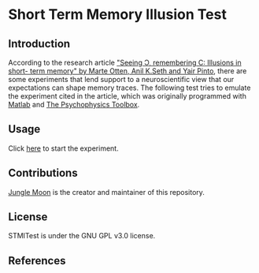 # Short Term Memory Illusion Test
## Introduction
According to the research article ["Seeing Ɔ, remembering C: Illusions in short-
term memory" by Marte Otten, Anil K.Seth and Yair Pinto](https://doi.org/10.1371/journal.pone.0283257), there are some experiments that lend support to a neuroscientific view that our expectations can shape memory traces. The following test tries to emulate the experiment cited in the article, which was originally programmed with [Matlab](https://www.mathworks.com/products/matlab.html) and [The Psychophysics Toolbox](https://github.com/Psychtoolbox-3/Psychtoolbox-3). 

## Usage
Click [here](https://newpath7.github.io/STMITest/) to start the experiment.

## Contributions
[Jungle Moon](https://github.com/newpath7) is the creator and maintainer of this repository.
## License
STMITest is under the GNU GPL v3.0 license.
## References
